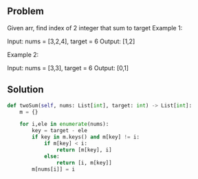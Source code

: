 ## Problem
Given arr, find index of 2 integer that sum to target
Example 1:

Input: nums = [3,2,4], target = 6
Output: [1,2]

Example 2:

Input: nums = [3,3], target = 6
Output: [0,1]

## Solution
```python
def twoSum(self, nums: List[int], target: int) -> List[int]:
    m = {}

    for i,ele in enumerate(nums):
        key = target - ele
        if key in m.keys() and m[key] != i:
            if m[key] < i:
                return [m[key], i]
            else:
                return [i, m[key]]
        m[nums[i]] = i
```

